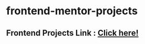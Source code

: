 # frontend-mentor-projects

## Frontend Projects Link : [**Click here!**](https://kalki2706.github.io/frontend-mentor-projects/)
